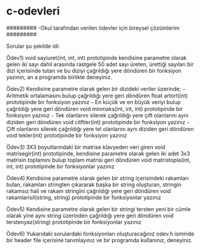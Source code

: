 # c-odevleri

#########
-Okul tarafından verilen ödevler için bireysel çözümlerim
#########

Sorular şu şekilde idi: 

Ödev1) void sayiuret(int, int, int) prototipinde kendisine parametre olarak gelen iki sayı dahil arasında rastgele 50
adet sayı üreten, ürettiği sayıları bir dizi içerisinde tutan ve bu diziyi çağrıldığı yere döndüren bir fonksiyon yazının, an a
programda birlikte deneyiniz.

Ödev2) Kendisine parametre olarak gelen bir dizideki veriler üzerinde;
⎯ Aritmetik ortalamasını bulup çağrıldığı yere geri döndüren float artort(int) prototipinde bir fonksiyon yazınız
⎯ En küçük ve en büyük veriyi bulup çağrıldığı yere geri döndüren void minmaks(int, int, int) prototipinde bir
fonksiyon yazınız
⎯ Tek olanlarını silerek çağrıldığı yere çift olanlarını aynı diziden geri döndüren void citftler(int) prototipinde bir
fonksiyon yazınız
⎯ Çift olanlarını silerek çağrıldığı yere tel olanlarını aynı diziden geri döndüren void tekler(int) prototipinde bir
fonksiyon yazınız

Ödev3) 3X3 boyutlarındaki bir matrise klavyeden veri giren void matrisegir(int) prototipinde, kendisine parametre
olarak gelen iki adet 3x3 matrisin toplamını bulup toplam matrisi geri döndüren void matristopla(int, int, int)
prototipinde bir fonksiyonlar yazınız

Ödev4) Kendisine parametre olarak gelen bir string içerisindeki rakamları bulan, rakamları stringten çıkararak başka
bir string oluşturan, stringin rakamsız hali ve rakam stringini çağrıldığı yere geri döndüren void rakamlarisil(string,
string) prototipinde bir fonksiyonlar yazınız

Ödev5) Kendisine parametre olarak gelen bir stringi tersten yeni bir cümle olarak yine aynı string üzerinden çağrıldığı
yere geri döndüren void terstenyaz(string) prototipinde bir fonksiyonlar yazınız

Ödev6) Yukarıdaki sorulardaki fonksiyonları oluşturacağınız odev.h isminde bir header file içerisine tanımlayınız ve bir
programda kullanınız, deneyiniz.
